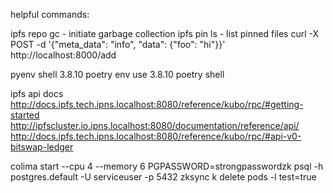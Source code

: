 helpful commands:

ipfs repo gc
    - initiate garbage collection
ipfs pin ls 
    - list pinned files
curl -X POST -d '{"meta_data": "info", "data": {"foo": "hi"}}' http://localhost:8000/add

pyenv shell 3.8.10
poetry env use 3.8.10
poetry shell

ipfs api docs
http://docs.ipfs.tech.ipns.localhost:8080/reference/kubo/rpc/#getting-started
http://ipfscluster.io.ipns.localhost:8080/documentation/reference/api/
http://docs.ipfs.tech.ipns.localhost:8080/reference/kubo/rpc/#api-v0-bitswap-ledger

colima start --cpu 4 --memory 6
PGPASSWORD=strongpasswordzk psql -h postgres.default -U serviceuser -p 5432 zksync
k delete pods -l test=true
